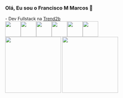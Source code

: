 ### Olá, Eu sou o Francisco M Marcos 👋
<link href="https://cdn.jsdelivr.net/npm/bootstrap@5.0.2/dist/css/bootstrap.min.css" rel="stylesheet" integrity="sha384-EVSTQN3/azprG1Anm3QDgpJLIm9Nao0Yz1ztcQTwFspd3yD65VohhpuuCOmLASjC" crossorigin="anonymous">
- Dev Fullstack na <a href="https://trend2b.com/">Trend2b</a>

<div  style="display: flex; align-items: center;">
  <img height="50rem" src="https://cdn.jsdelivr.net/gh/devicons/devicon/icons/csharp/csharp-original.svg" /> 
  <img height="50rem" src="https://cdn.jsdelivr.net/gh/devicons/devicon/icons/php/php-plain.svg" />
  <img height="50rem" src="https://cdn.jsdelivr.net/gh/devicons/devicon/icons/java/java-original-wordmark.svg" />
  <img height="50rem" src="https://cdn.jsdelivr.net/gh/devicons/devicon/icons/javascript/javascript-original.svg" />
  <img height="50rem" src="https://cdn.jsdelivr.net/gh/devicons/devicon/icons/typescript/typescript-original.svg" />
  <img height="50rem" src="https://cdn.jsdelivr.net/gh/devicons/devicon/icons/laravel/laravel-plain-wordmark.svg" />
</div>

<div>
  <a href="https://github.com/fmarcos8"></a>
  <img height="180rem" src="https://github-readme-stats.vercel.app/api?username=fmarcos8&theme=dark&show_icons=true"/>
  <img height="180rem" src="https://github-readme-stats.vercel.app/api/top-langs/?username=fmarcos8&layout=compact&theme=dark"/>
</div>

